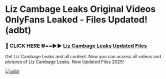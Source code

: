 # Liz Cambage Leaks Original Videos 0nlyFans Leaked - Files Updated! (adbt)

<h3>🔴 CLICK HERE 🌐==►► <a href="https://tinyurl.com/2m67pmp6" rel="nofollow">Liz Cambage Leaks Updated Files</a></h3>

Get Liz Cambage Leaks and all content. Now you can access all videos and pictures of Liz Cambage Leaks. New Updated Files 2025!

[![adbt](https://i.imgur.com/H4QAA4z.gif)](https://tinyurl.com/2m67pmp6)